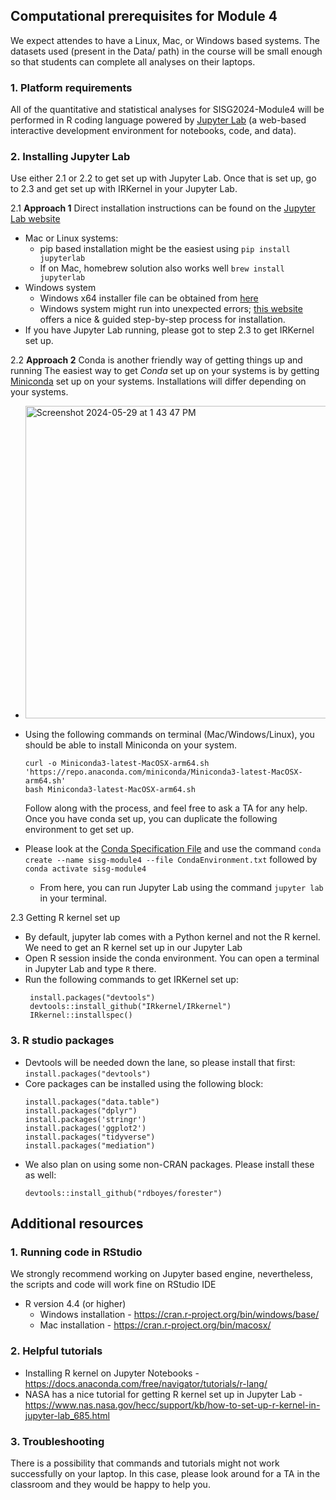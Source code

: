 ## Computational prerequisites for Module 4
We expect attendes to have a Linux, Mac, or Windows based systems. The datasets used (present in the Data/ path) in the course will be small enough so that students can complete all analyses on their laptops.

### 1. Platform requirements
All of the quantitative and statistical analyses for SISG2024-Module4 will be performed in R coding language powered by [Jupyter Lab](https://jupyter.org/) (a web-based interactive development environment for notebooks, code, and data). 


### 2. Installing Jupyter Lab
 Use either 2.1 or 2.2 to get set up with Jupyter Lab. Once that is set up, go to 2.3 and get set up with IRKernel in your Jupyter Lab.
 
 2.1 **Approach 1** Direct installation instructions can be found on the [Jupyter Lab website](https://jupyter.org/install)
   + Mac or Linux systems:
      + pip based installation might be the easiest using `pip install jupyterlab`
      + If on Mac, homebrew solution also works well `brew install jupyterlab`
   + Windows system
     + Windows x64 installer file can be obtained from [here](https://github.com/jupyterlab/jupyterlab-desktop?tab=readme-ov-file#installation)
     + Windows system might run into unexpected errors; [this website](https://crib.utwente.nl/manual/pages/jupyterlab-install-guide/index.html) offers a nice & guided step-by-step process for installation.
  + If you have Jupyter Lab running, please got to step 2.3 to get IRKernel set up. 

 2.2 **Approach 2** Conda is another friendly way of getting things up and running
   The easiest way to get *Conda* set up on your systems is by getting [Miniconda]() set up on your systems. Installations will differ depending on your systems. 
   
   + <img width="500" alt="Screenshot 2024-05-29 at 1 43 47 PM" src="https://github.com/healthdisparities/SISG2024-Module4/assets/14136915/8c569b90-bbf4-430b-a900-0d5abcae3f0c">

   + Using the following commands on terminal (Mac/Windows/Linux), you should be able to install Miniconda on your system.
     ```
     curl -o Miniconda3-latest-MacOSX-arm64.sh 'https://repo.anaconda.com/miniconda/Miniconda3-latest-MacOSX-arm64.sh'
     bash Miniconda3-latest-MacOSX-arm64.sh
     ```
     Follow along with the process, and feel free to ask a TA for any help. Once you have conda set up, you can duplicate the following environment to get set up.


   + Please look at the [Conda Specification File](CondaEnvironment.txt) and use the command `conda create --name sisg-module4 --file CondaEnvironment.txt` followed by `conda activate sisg-module4`
      + From here, you can run Jupyter Lab using the command `jupyter lab` in your terminal.
        
 2.3 Getting R kernel set up
   + By default, jupyter lab comes with a Python kernel and not the R kernel. We need to get an R kernel set up in our Jupyter Lab
   + Open R session inside the conda environment. You can open a terminal in Jupyter Lab and type `R` there.
   + Run the following commands to get IRKernel set up:
     ```
      install.packages("devtools")
      devtools::install_github("IRkernel/IRkernel")
      IRkernel::installspec()
     ```
 

### 3. R studio packages
   + Devtools will be needed down the lane, so please install that first: `install.packages("devtools")`
   + Core packages can be installed using the following block:
        ```
        install.packages("data.table")
        install.packages("dplyr")
        install.packages('stringr')
        install.packages('ggplot2')
        install.packages("tidyverse")
        install.packages("mediation")
        ```
   + We also plan on using some non-CRAN packages. Please install these as well:
        ```
        devtools::install_github("rdboyes/forester")
        ```

## Additional resources

### 1. Running code in RStudio
We strongly recommend working on Jupyter based engine, nevertheless, the scripts and code will work fine on RStudio IDE
+ R version 4.4 (or higher)<br>
   + Windows installation - https://cran.r-project.org/bin/windows/base/<br>
   + Mac installation - https://cran.r-project.org/bin/macosx/<br>


### 2. Helpful tutorials
+ Installing R kernel on Jupyter Notebooks - https://docs.anaconda.com/free/navigator/tutorials/r-lang/
+ NASA has a nice tutorial for getting R kernel set up in Jupyter Lab - https://www.nas.nasa.gov/hecc/support/kb/how-to-set-up-r-kernel-in-jupyter-lab_685.html

### 3. Troubleshooting
There is a possibility that commands and tutorials might not work successfully on your laptop. In this case, please look around for a TA in the classroom and they would be happy to help you.
